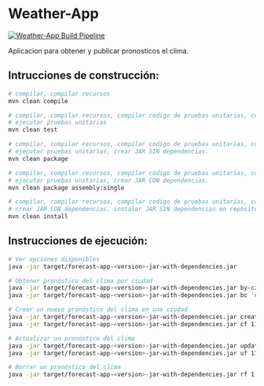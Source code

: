 Weather-App
===========

[![Weather-App Build Pipeline](https://github.com/martinicr/bd1/actions/workflows/weather-app-build.yml/badge.svg?branch=main)](https://github.com/martinicr/bd1/actions/workflows/weather-app-build.yml)


Aplicacion para obtener y publicar pronosticos el clima.

## Intrucciones de construcción:

```bash
# compilar, compilar recursos
mvn clean compile

# compilar, compilar recursos, compilar codigo de pruebas unitarias, compilar recursos de pruebas, 
# ejecutar pruebas unitarias
mvn clean test

# compilar, compilar recursos, compilar codigo de pruebas unitarias, compilar recursos de pruebas, 
# ejecutar pruebas unitarias, crear JAR SIN dependencias.
mvn clean package

# compilar, compilar recursos, compilar codigo de pruebas unitarias, compilar recuersos de pruebas, 
# ejecutar pruebas unitarias, crear JAR CON dependencias.
mvn clean package assembly:single

# compilar, compilar recursos, compilar codigo de pruebas unitarias, compilar recuersos de pruebas, ejecutar pruebas unitarias, 
# crear JAR CON dependencias, instalar JAR SIN dependencias en repositorio local. (.m2/repository)
mvn clean install 
```

## Instrucciones de ejecución:

```bash
# Ver opciones disponibles
java -jar target/forecast-app-<version>-jar-with-dependencies.jar

# Obtener pronóstico del clima por ciudad
java -jar target/forecast-app-<version>-jar-with-dependencies.jar by-city 'Alajuela'
java -jar target/forecast-app-<version>-jar-with-dependencies.jar bc 'Alajuela'

# Crear un nuevo pronóstico del clima en una ciudad
java -jar target/forecast-app-<version>-jar-with-dependencies.jar create-forecast 11 'United States' 'New York' '2023-08-19' 10001 23
java -jar target/forecast-app-<version>-jar-with-dependencies.jar cf 11 'United States' 'New York' '2023-08-19' 10001 23

# Actualizar un pronóstico del clima
java -jar target/forecast-app-<version>-jar-with-dependencies.jar update-forecast 11 'United States' 'New York' '2023-08-19' 10001 23
java -jar target/forecast-app-<version>-jar-with-dependencies.jar uf 11 'United States' 'New York' '2023-08-19' 10001 23

# Borrar un pronóstico del clima
java -jar target/forecast-app-<version>-jar-with-dependencies.jar rf 1 

```


